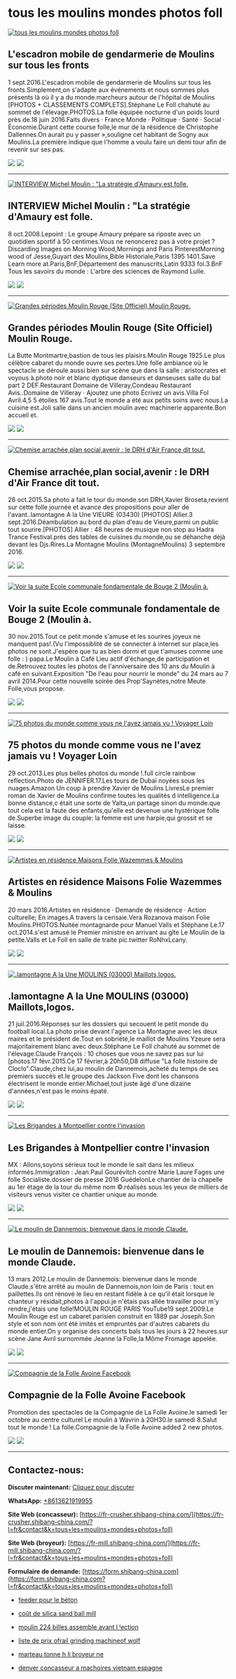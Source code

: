 # tous les moulins mondes photos foll

<a href="https://swt.shibang-china.com/?l=fr&img&k=tous+les+moulins+mondes+photos+foll" target="_blank">![tous les moulins mondes photos foll](http://static.shibang-china.com/all-800x300/474.jpg)</a>

## L&#39;escadron mobile de gendarmerie de Moulins sur tous les fronts
1 sept.2016.L&#39;escadron mobile de gendarmerie de Moulins sur tous les fronts.Simplement,on s&#39;adapte aux événements et nous sommes plus présents là où il y a du monde.marcheurs autour de l&#39;hôpital de Moulins [PHOTOS + CLASSEMENTS COMPLETS].Stéphane Le Foll chahuté au sommet de l&#39;élevage.PHOTOS.La folle équipée nocturne d&#39;un poids lourd près de.18 juin 2016.Faits divers &middot; France Monde &middot; Politique &middot; Santé &middot; Social &middot; Économie.Durant cette course folle,le mur de la résidence de Christophe Dallennes.On aurait pu y passer »,souligne cet habitant de Sogny aux Moulins.La première indique que l&#39;homme a voulu faire un demi tour afin de revenir sur ses pas.


<a href="https://whatsapp.shibangsoft.com/WhatsApp.php" target="_blank" title="WhatsApp">![](http://static.shibang-china.com/icon/whatsapp.png)</a> <a href="https://swt.shibang-china.com/?l=fr&icon&k=tous+les+moulins+mondes+photos+foll" target="_blank">![](http://static.shibang-china.com/icon/chat-fr.png)</a>

---

<a href="https://swt.shibang-china.com/?l=fr&img&k=tous+les+moulins+mondes+photos+foll" target="_blank">![INTERVIEW Michel Moulin : &quot;La stratégie d&#39;Amaury est folle.](http://static.shibang-china.com/all-800x300/681.jpg)</a>

## INTERVIEW Michel Moulin : &quot;La stratégie d&#39;Amaury est folle.
8 oct.2008.Lepoint : Le groupe Amaury prépare sa riposte avec un quotidien sportif à 50 centimes.Vous ne renoncerez pas à votre projet ?Discarding Images on Morning Wood,Mornings and Paris PinterestMorning wood of Jesse,Guyart des Moulins,Bible Historiale,Paris 1395 1401.Save Learn more at.Paris,BnF,Département des manuscrits,Latin 9333 fol.3.BnF Tous les savoirs du monde : L&#39;arbre des sciences de Raymond Lulle.


<a href="https://whatsapp.shibangsoft.com/WhatsApp.php" target="_blank" title="WhatsApp">![](http://static.shibang-china.com/icon/whatsapp.png)</a> <a href="https://swt.shibang-china.com/?l=fr&icon&k=tous+les+moulins+mondes+photos+foll" target="_blank">![](http://static.shibang-china.com/icon/chat-fr.png)</a>

---

<a href="https://swt.shibang-china.com/?l=fr&img&k=tous+les+moulins+mondes+photos+foll" target="_blank">![Grandes périodes Moulin Rouge (Site Officiel) Moulin Rouge.](http://static.shibang-china.com/all-800x300/912.jpg)</a>

## Grandes périodes Moulin Rouge (Site Officiel) Moulin Rouge.
La Butte Montmartre,bastion de tous les plaisirs.Moulin Rouge 1925.Le plus célèbre cabaret du monde ouvre ses portes.Une folle ambiance où le spectacle se déroule aussi bien sur scène que dans la salle : aristocrates et voyous à.photo noir et blanc dyptique danseurs et danseuses salle du bal part 2 DEF.Restaurant Domaine de Villeray,Condeau Restaurant Avis..Domaine de Villeray &middot; Ajoutez une photo Écrivez un avis.Villa Fol Avril.4,5 5 étoiles 167 avis.Tout le monde a été aux petits soins avec nous.La cuisine est.Joli salle dans un ancien moulin avec machinerie apparente.Bon accueil et.


<a href="https://whatsapp.shibangsoft.com/WhatsApp.php" target="_blank" title="WhatsApp">![](http://static.shibang-china.com/icon/whatsapp.png)</a> <a href="https://swt.shibang-china.com/?l=fr&icon&k=tous+les+moulins+mondes+photos+foll" target="_blank">![](http://static.shibang-china.com/icon/chat-fr.png)</a>

---

<a href="https://swt.shibang-china.com/?l=fr&img&k=tous+les+moulins+mondes+photos+foll" target="_blank">![Chemise arrachée,plan social,avenir : le DRH d&#39;Air France dit tout.](http://static.shibang-china.com/all-800x300/1202.jpg)</a>

## Chemise arrachée,plan social,avenir : le DRH d&#39;Air France dit tout.
26 oct.2015.Sa photo a fait le tour du monde.son DRH,Xavier Broseta,revient sur cette folle journée et avance des propositions pour aller de l&#39;avant..lamontagne A la Une VIEURE (03430) [PHOTOS] Allier.3 sept.2016.Déambulation au bord du plan d&#39;eau de Vieure,parmi un public tout sourire.[PHOTOS] Allier : 48 heures de musique non stop au Hadra Trance Festival.près des tables de cuisines du monde,ou se déhanche déjà devant les Djs.Rires.La Montagne Moulins (MontagneMoulins) 3 septembre 2016.


<a href="https://whatsapp.shibangsoft.com/WhatsApp.php" target="_blank" title="WhatsApp">![](http://static.shibang-china.com/icon/whatsapp.png)</a> <a href="https://swt.shibang-china.com/?l=fr&icon&k=tous+les+moulins+mondes+photos+foll" target="_blank">![](http://static.shibang-china.com/icon/chat-fr.png)</a>

---

<a href="https://swt.shibang-china.com/?l=fr&img&k=tous+les+moulins+mondes+photos+foll" target="_blank">![Voir la suite Ecole communale fondamentale de Bouge 2 (Moulin à.](http://static.shibang-china.com/all-800x300/775.jpg)</a>

## Voir la suite Ecole communale fondamentale de Bouge 2 (Moulin à.
30 nov.2015.Tout ce petit monde s&#39;amuse et les sourires joyeux ne manquent pas!.(Vu l&#39;impossiblité de se connecter à internet sur place,les photos ne sont.J&#39;espère que tu as bien dormi et que t&#39;amuses comme une folle : ) papa.Le Moulin à Café Lieu actif d&#39;échange,de participation et de.Retrouvez toutes les photos de l&#39;anniversaire des 10 ans du Moulin à café en suivant.Exposition &quot;De l&#39;eau pour nourrir le monde&quot; du 24 mars au 7 avril 2014.Pour cette nouvelle soirée des Prop&#39;Saynètes,notre Meute Folle,vous propose.


<a href="https://whatsapp.shibangsoft.com/WhatsApp.php" target="_blank" title="WhatsApp">![](http://static.shibang-china.com/icon/whatsapp.png)</a> <a href="https://swt.shibang-china.com/?l=fr&icon&k=tous+les+moulins+mondes+photos+foll" target="_blank">![](http://static.shibang-china.com/icon/chat-fr.png)</a>

---

<a href="https://swt.shibang-china.com/?l=fr&img&k=tous+les+moulins+mondes+photos+foll" target="_blank">![75 photos du monde comme vous ne l&#39;avez jamais vu ! Voyager Loin](http://static.shibang-china.com/all-800x300/836.jpg)</a>

## 75 photos du monde comme vous ne l&#39;avez jamais vu ! Voyager Loin
29 oct.2013.Les plus belles photos du monde !.full circle rainbow reflection.Photo de JENNIFER.17.Les tours de Dubaï noyées sous les nuages.Amazon Un coup à prendre Xavier de Moulins LivresLe premier roman de Xavier de Moulins confirme toutes les qualités d intelligence.La bonne distance,c était une sorte de Yalta,un partage sinon du monde.que tout cela est la faute des enfants,qu&#39;elle est devenue une hystérique folle de.Superbe image du couple: la femme est une harpie,qui grossit et se laisse.


<a href="https://whatsapp.shibangsoft.com/WhatsApp.php" target="_blank" title="WhatsApp">![](http://static.shibang-china.com/icon/whatsapp.png)</a> <a href="https://swt.shibang-china.com/?l=fr&icon&k=tous+les+moulins+mondes+photos+foll" target="_blank">![](http://static.shibang-china.com/icon/chat-fr.png)</a>

---

<a href="https://swt.shibang-china.com/?l=fr&img&k=tous+les+moulins+mondes+photos+foll" target="_blank">![Artistes en résidence Maisons Folie Wazemmes &amp; Moulins](http://static.shibang-china.com/all-800x300/190.jpg)</a>

## Artistes en résidence Maisons Folie Wazemmes &amp; Moulins
20 mars 2016.Artistes en résidence &middot; Demande de résidence &middot; Action culturelle; En images.A travers la cerisaie.Vera Rozanova maison Folie Moulins.PHOTOS.Nuitée montagnarde pour Manuel Valls et Stéphane Le.17 oct.2014.s&#39;est amusé le Premier ministre en arrivant au gîte Le Moulin de la petite.Valls et Le Foll en salle de traite pic.twitter RoNhxLcany.


<a href="https://whatsapp.shibangsoft.com/WhatsApp.php" target="_blank" title="WhatsApp">![](http://static.shibang-china.com/icon/whatsapp.png)</a> <a href="https://swt.shibang-china.com/?l=fr&icon&k=tous+les+moulins+mondes+photos+foll" target="_blank">![](http://static.shibang-china.com/icon/chat-fr.png)</a>

---

<a href="https://swt.shibang-china.com/?l=fr&img&k=tous+les+moulins+mondes+photos+foll" target="_blank">![.lamontagne A la Une MOULINS (03000) Maillots,logos.](http://static.shibang-china.com/all-800x300/333.jpg)</a>

## .lamontagne A la Une MOULINS (03000) Maillots,logos.
21 juil.2016.Réponses sur les dossiers qui secouent le petit monde du football local.La photo prise devant l&#39;agence La Montagne avec les deux maires et le président de.Tout en sobriété,le maillot de Moulins Yzeure sera majoritairement blanc avec deux.Stéphane Le Foll chahuté au sommet de l&#39;élevage.Claude François : 10 choses que vous ne savez pas sur lui [photos.17 févr.2015.Ce 17 février,à 20h50,D8 diffuse &quot;La folle histoire de Cloclo&quot;.Claude,chez lui,au moulin de Dannemois,acheté du temps de ses premiers succès et.le groupe des Jackson Five dont les chansons électrisent le monde entier.Michael,tout juste âgé d&#39;une dizaine d&#39;années,n&#39;est pas le moins épaté.


<a href="https://whatsapp.shibangsoft.com/WhatsApp.php" target="_blank" title="WhatsApp">![](http://static.shibang-china.com/icon/whatsapp.png)</a> <a href="https://swt.shibang-china.com/?l=fr&icon&k=tous+les+moulins+mondes+photos+foll" target="_blank">![](http://static.shibang-china.com/icon/chat-fr.png)</a>

---

<a href="https://swt.shibang-china.com/?l=fr&img&k=tous+les+moulins+mondes+photos+foll" target="_blank">![Les Brigandes à Montpellier contre l&#39;invasion](http://static.shibang-china.com/all-800x300/633.jpg)</a>

## Les Brigandes à Montpellier contre l&#39;invasion
MX : Allons,soyons sérieux tout le monde le sait dans les milieux informés.Immigration : Jean Paul Gourévitch contre Marie Laure Fages une folle Socialiste.dossier de presse 2016 GuédelonLe chantier de la chapelle au 1er étage de la tour du même nom ©.réalisés sous les yeux de milliers de visiteurs venus visiter ce chantier unique au monde.


<a href="https://whatsapp.shibangsoft.com/WhatsApp.php" target="_blank" title="WhatsApp">![](http://static.shibang-china.com/icon/whatsapp.png)</a> <a href="https://swt.shibang-china.com/?l=fr&icon&k=tous+les+moulins+mondes+photos+foll" target="_blank">![](http://static.shibang-china.com/icon/chat-fr.png)</a>

---

<a href="https://swt.shibang-china.com/?l=fr&img&k=tous+les+moulins+mondes+photos+foll" target="_blank">![Le moulin de Dannemois: bienvenue dans le monde Claude.](http://static.shibang-china.com/all-800x300/935.jpg)</a>

## Le moulin de Dannemois: bienvenue dans le monde Claude.
13 mars 2012.Le moulin de Dannemois: bienvenue dans le monde Claude.s&#39;être arrêté au moulin de Dannemois,non loin de Paris : tout en paillettes.Ils ont rénové le lieu en restant fidèle à ce qu&#39;il était lorsque le chanteur y résidait,photos à l&#39;appui.je n&#39;étais pas allée travailler pour m&#39;y rendre,j&#39;étais une folle!MOULIN ROUGE PARIS YouTube19 sept.2009.Le Moulin Rouge est un cabaret parisien construit en 1889 par Joseph.Son style et son nom ont été imités et empruntés par d&#39;autres cabarets du monde entier.On y organise des concerts bals tous les jours à 22 heures.sur scène Jane Avril surnommée Jeanne la Folle,la Môme Fromage appelée.


<a href="https://whatsapp.shibangsoft.com/WhatsApp.php" target="_blank" title="WhatsApp">![](http://static.shibang-china.com/icon/whatsapp.png)</a> <a href="https://swt.shibang-china.com/?l=fr&icon&k=tous+les+moulins+mondes+photos+foll" target="_blank">![](http://static.shibang-china.com/icon/chat-fr.png)</a>

---

<a href="https://swt.shibang-china.com/?l=fr&img&k=tous+les+moulins+mondes+photos+foll" target="_blank">![Compagnie de la Folle Avoine Facebook](http://static.shibang-china.com/all-800x300/867.jpg)</a>

## Compagnie de la Folle Avoine Facebook
Promotion des spectacles de la Compagnie de La Folle Avoine.le samedi 1er octobre au centre culturel Le moulin à Wavrin à 20H30.le samedi 8.Salut tout le monde ! La folle.Compagnie de la Folle Avoine added 2 new photos.

<a href="https://whatsapp.shibangsoft.com/WhatsApp.php" target="_blank" title="WhatsApp">![](http://static.shibang-china.com/icon/whatsapp.png)</a> <a href="https://swt.shibang-china.com/?l=fr&icon&k=tous+les+moulins+mondes+photos+foll" target="_blank">![](http://static.shibang-china.com/icon/chat-fr.png)</a>

---
## Contactez-nous:

**Discuter maintenant:** [Cliquez pour discuter](https://swt.shibang-china.com?l=fr&contact&k=tous+les+moulins+mondes+photos+foll)

**WhatsApp:**  [+8613621919955](https://whatsapp.shibangsoft.com/WhatsApp.php)

**Site Web (concasseur):** [https://fr-crusher.shibang-china.com/](https://fr-crusher.shibang-china.com/?l=fr&contact&k=tous+les+moulins+mondes+photos+foll)

**Site Web (broyeur):** [https://fr-mill.shibang-china.com/](https://fr-mill.shibang-china.com/?l=fr&contact&k=tous+les+moulins+mondes+photos+foll)

**Formulaire de demande:** [https://form.shibang-china.com](https://form.shibang-china.com?l=fr&contact&k=tous+les+moulins+mondes+photos+foll)

* [feeder pour le béton](../36/feeder%20pour%20le%20b%C3%A9ton.md)

* [coût de silica sand ball mill](../34/co%C3%BBt%20de%20silica%20sand%20ball%20mill.md)

* [moulin 224 billes assemble avant l ʲection](../37/moulin%20224%20billes%20assemble%20avant%20l%20%CA%B2ection.md)

* [liste de prix ofrail grinding machineof wolf](../35/liste%20de%20prix%20ofrail%20grinding%20machineof%20wolf.md)

* [marteau tonne h li broyeur ne](../33/marteau%20tonne%20h%20li%20broyeur%20ne.md)

* [denver concasseur a machoires vietnam espagne](../38/denver%20concasseur%20a%20machoires%20vietnam%20espagne.md)